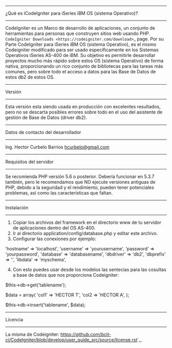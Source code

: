 *******************
 ¿Qué es iCodeIgniter para iSeries iBM OS (sistema Operativo)?
*******************

CodeIgniter es un Marco de desarrollo de aplicaciones, un conjunto de herramientas para personas
que construyen sitios web usando PHP. `CodeIgniter Downloads <https://codeigniter.com/download>`_ page.
Por su Parte CodeIgniter para iSeries iBM OS (sistema Operativo), es el mismo Codeigniter modificado para ser usado 
específicamente en los Sistemas Operativos iSeries AS-400 de iBM. Su objetivo es permitirle desarrollar 
proyectos mucho más rápido sobre estos OS (sistema Operativo) de forma nativa, proporcionando un rico conjunto de bibliotecas
para las tareas más comunes, pero sobre todo el acceso a datos para las Base de Datos de estos db2 de estos OS.

*******************
Versión 
*******************

Esta versión esta siendo usada en producción con excelentes resultados, pero no se descarta posibles errores 
sobre todo en el uso del asistente de gestión de Base de Datos (driver db2).  

**************************
Datos de contacto del desarrollador
**************************
Ing. Hector Curbelo Barrios
hcurbelo@gmail.com

*******************
Requisitos del servidor
*******************

Se recomienda PHP versión 5.6 o posterior.
Debería funcionar en 5.3.7 también, pero le recomendamos que NO ejecute
versiones antiguas de PHP, debido a la seguridad y el rendimiento, pueden tener potenciales
problemas, así como las características que faltan.

************
Instalación
************

1. Copiar los archivos del framework en el directorio www de tu servidor de aplicaciones dentro del OS AS-400.
2. Ir al directorio application/config/database.php y editar este archivo.
3. Configurar las conexiones por ejemplo:

'hostname' => 'localhost',
'username' => 'yourusername',
'password' => 'yourpassword',
'database' => 'databasename',
'dbdriver' => 'db2',
'dbprefix' => '',
'libdata' => 'myschema',
	

4. Con esto puedes usar desde los modelos las sentecias para las cosultas a base de datos que nos 
proporciona Codeigniter:

$this->db->get('tablename');

$data = array(
		'col1' => 'HECTOR T',
		'col2 => 'HECTOR A',
);

$this->db->insert('tablename', $data);

*******
Licencia
*******

 La misma de Codeigniter:
 <https://github.com/bcit-ci/CodeIgniter/blob/develop/user_guide_src/source/license.rst>`_.
